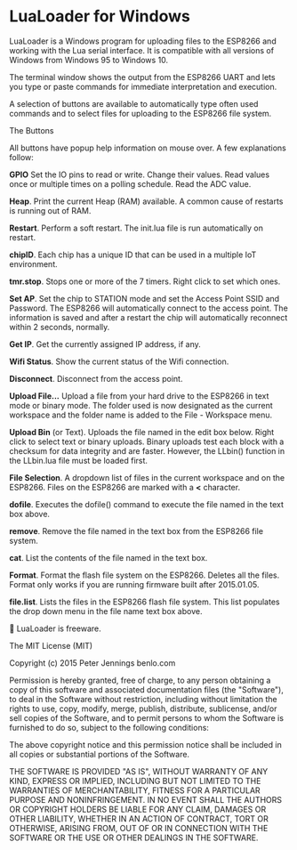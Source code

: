 LuaLoader for Windows
=========

LuaLoader is a Windows program for uploading files to the ESP8266 and working with the Lua serial interface. It is compatible with all versions of Windows from Windows 95 to Windows 10.

The terminal window shows the output from the ESP8266 UART and lets you type or paste commands for immediate interpretation and execution.

A selection of buttons are available to automatically type often used commands and to select files for uploading to the ESP8266 file system.

The Buttons

All buttons have popup help information on mouse over. A few explanations follow:

<p>
<b>GPIO</b> Set the IO pins to read or write. Change their values. Read values once or multiple times
on a polling schedule. Read the ADC value.
</p>
<p>
<b>Heap</b>. Print the current Heap (RAM) available. A common cause of restarts is running out of RAM.
</p>
<p>
<b>Restart</b>. Perform a soft restart. The init.lua file is run automatically on restart.
</p>
<p>
<b>chipID</b>. Each chip has a unique ID that can be used in a multiple IoT environment.
</p>
<p>
<b>tmr.stop</b>. Stops one or more of the 7 timers. Right click to set which ones.
</p>
<p>
<b>Set AP</b>. Set the chip to STATION mode and set the Access Point SSID and Password. The ESP8266 will automatically connect to the access point. The information is saved and after a restart
the chip will automatically reconnect within 2 seconds, normally.
</p>
<p>
<b>Get IP</b>. Get the currently assigned IP address, if any.
</p>
<p>
<b>Wifi Status</b>. Show the current status of the Wifi connection.
</p>
<p>
<b>Disconnect</b>. Disconnect from the access point.
</p>
<p>
<b>Upload File...</b> Upload a file from your hard drive to the ESP8266 in text mode or binary mode.
The folder used is now designated as the current workspace and the folder name is added to the File -
Workspace menu.
</p>
<p>
<b>Upload Bin</b> (or Text). Uploads the file named in the edit box below. Right click to select
text or binary uploads. Binary uploads test each block with a checksum for data integrity
and are faster. However, the LLbin() function in the LLbin.lua file must be loaded first.
</p>
<p>
<b>File Selection</b>. A dropdown list of files in the current workspace and on the ESP8266.
Files on the ESP8266 are marked with a <b>&lt;</b> character.
</p>
<p>
<b>dofile</b>. Executes the dofile() command to execute the file named in the text box above.
</p>
<p>
<b>remove</b>. Remove the file named in the text box from the ESP8266 file system.
</p>
<p>
<b>cat</b>. List the contents of the file named in the text box.
</p>
<p>
<b>Format</b>. Format the flash file system on the ESP8266. Deletes all the files. Format only works
if you are running firmware built after 2015.01.05.
</p>
<p>
<b>file.list</b>. Lists the files in the ESP8266 flash file system. This list populates the drop
down menu in the file name text box above.
</p>


LuaLoader is freeware.

The MIT License (MIT)

Copyright (c) 2015 Peter Jennings benlo.com

Permission is hereby granted, free of charge, to any person obtaining a copy
of this software and associated documentation files (the "Software"), to deal
in the Software without restriction, including without limitation the rights
to use, copy, modify, merge, publish, distribute, sublicense, and/or sell
copies of the Software, and to permit persons to whom the Software is
furnished to do so, subject to the following conditions:

The above copyright notice and this permission notice shall be included in all
copies or substantial portions of the Software.

THE SOFTWARE IS PROVIDED "AS IS", WITHOUT WARRANTY OF ANY KIND, EXPRESS OR
IMPLIED, INCLUDING BUT NOT LIMITED TO THE WARRANTIES OF MERCHANTABILITY,
FITNESS FOR A PARTICULAR PURPOSE AND NONINFRINGEMENT. IN NO EVENT SHALL THE
AUTHORS OR COPYRIGHT HOLDERS BE LIABLE FOR ANY CLAIM, DAMAGES OR OTHER
LIABILITY, WHETHER IN AN ACTION OF CONTRACT, TORT OR OTHERWISE, ARISING FROM,
OUT OF OR IN CONNECTION WITH THE SOFTWARE OR THE USE OR OTHER DEALINGS IN THE
SOFTWARE.
